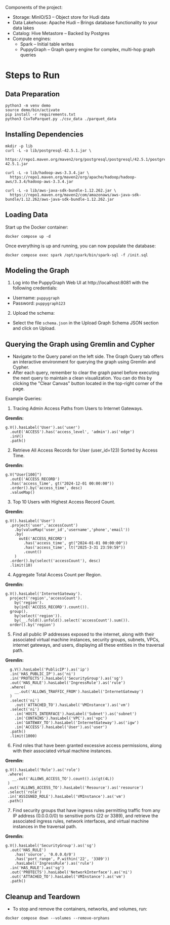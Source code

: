 Components of the project:
- Storage: MinIO/S3 – Object store for Hudi data
- Data Lakehouse: Apache Hudi – Brings database functionality to your data lakes
- Catalog: Hive Metastore – Backed by Postgres
- Compute engines:
  - Spark – Initial table writes
  - PuppyGraph – Graph query engine for complex, multi-hop graph queries

# Steps to Run
## Data Preparation
```
python3 -m venv demo
source demo/bin/activate
pip install -r requirements.txt
python3 CsvToParquet.py ./csv_data ./parquet_data
```

## Installing Dependencies
```
mkdir -p lib
curl -L -o lib/postgresql-42.5.1.jar \
  https://repo1.maven.org/maven2/org/postgresql/postgresql/42.5.1/postgresql-42.5.1.jar

curl -L -o lib/hadoop-aws-3.3.4.jar \
  https://repo1.maven.org/maven2/org/apache/hadoop/hadoop-aws/3.3.4/hadoop-aws-3.3.4.jar

curl -L -o lib/aws-java-sdk-bundle-1.12.262.jar \
  https://repo1.maven.org/maven2/com/amazonaws/aws-java-sdk-bundle/1.12.262/aws-java-sdk-bundle-1.12.262.jar
```

## Loading Data
Start up the Docker container:
```
docker compose up -d
```

Once everything is up and running, you can now populate the database:
```
docker compose exec spark /opt/spark/bin/spark-sql -f /init.sql
```

## Modeling the Graph
1. Log into the PuppyGraph Web UI at http://localhost:8081 with the following credentials:
- Username: `puppygraph`
- Password: `puppygraph123`

2. Upload the schema:
- Select the file `schema.json` in the Upload Graph Schema JSON section and click on Upload.

## Querying the Graph using Gremlin and Cypher
- Navigate to the Query panel on the left side. The Graph Query tab offers an interactive environment for querying the graph using Gremlin and Cypher.
- After each query, remember to clear the graph panel before executing the next query to maintain a clean visualization. 
  You can do this by clicking the "Clear Canvas" button located in the top-right corner of the page.

Example Queries:
1. Tracing Admin Access Paths from Users to Internet Gateways.

**Gremlin:**
```gremlin
g.V().hasLabel('User').as('user')
  .outE('ACCESS').has('access_level', 'admin').as('edge')
  .inV()
  .path()
```

2. Retrieve All Access Records for User (user_id=123) Sorted by Access Time.

**Gremlin:**
```gremlin
g.V("User[100]")
  .outE('ACCESS_RECORD')
  .has('access_time', gt("2024-12-01 00:00:00"))
  .order().by('access_time', desc)
  .valueMap()
```

3. Top 10 Users with Highest Access Record Count.

**Gremlin:**
```gremlin
g.V().hasLabel('User')
  .project('user','accessCount')
    .by(valueMap('user_id','username','phone','email'))
    .by(
      outE('ACCESS_RECORD')
        .has('access_time', gt("2024-01-01 00:00:00"))
        .has('access_time', lt("2025-3-31 23:59:59"))
        .count()
    )
  .order().by(select('accessCount'), desc)
  .limit(10)
```

4. Aggregate Total Access Count per Region.

**Gremlin:**
```gremlin
g.V().hasLabel('InternetGateway').
  project('region','accessCount').
    by('region').
    by(inE('ACCESS_RECORD').count()).
  group().
    by(select('region')).
    by(__.fold().unfold().select('accessCount').sum()).
  order().by('region') 
```
5. Find all public IP addresses exposed to the internet, along with their associated virtual machine instances, security groups, subnets, VPCs, internet gateways, and users, displaying all these entities in the traversal path.

**Gremlin:**
```gremlin 
  g.V().hasLabel('PublicIP').as('ip')
  .in('HAS_PUBLIC_IP').as('ni')
  .in('PROTECTS').hasLabel('SecurityGroup').as('sg')
  .out('HAS_RULE').hasLabel('IngressRule').as('rule')
  .where(
    __.out('ALLOWS_TRAFFIC_FROM').hasLabel('InternetGateway')
  )
  .select('ni')
    .out('ATTACHED_TO').hasLabel('VMInstance').as('vm')
  .select('ni')
    .in('HOSTS_INTERFACE').hasLabel('Subnet').as('subnet')
    .in('CONTAINS').hasLabel('VPC').as('vpc')
    .in('GATEWAY_TO').hasLabel('InternetGateway').as('igw')
    .in('ACCESS').hasLabel('User').as('user')
  .path()
  .limit(1000)
```

6. Find roles that have been granted excessive access permissions, along with their associated virtual machine instances.

**Gremlin:**
```gremlin
g.V().hasLabel('Role').as('role')
 .where(
   __.out('ALLOWS_ACCESS_TO').count().is(gt(4L))
 )
 .out('ALLOWS_ACCESS_TO').hasLabel('Resource').as('resource')
 .select('role') 
 .in('ASSIGNED_ROLE').hasLabel('VMInstance').as('vm')
 .path()
```

7. Find security groups that have ingress rules permitting traffic from any IP address (0.0.0.0/0) to sensitive ports (22 or 3389), and retrieve the associated ingress rules, network interfaces, and virtual machine instances in the traversal path.

**Gremlin:**
```gremlin
g.V().hasLabel('SecurityGroup').as('sg')
  .out('HAS_RULE')
    .has('source', '0.0.0.0/0')
    .has('port_range', P.within('22', '3389'))
    .hasLabel('IngressRule').as('rule')
  .in('HAS_RULE').as('sg')
  .out('PROTECTS').hasLabel('NetworkInterface').as('ni')
  .out('ATTACHED_TO').hasLabel('VMInstance').as('vm')
  .path()
```

## Cleanup and Teardown
- To stop and remove the containers, networks, and volumes, run:
```
docker compose down --volumes --remove-orphans
```